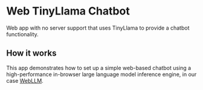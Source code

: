 # Web TinyLlama Chatbot

Web app with no server support that uses TinyLlama to provide a chatbot functionality.

## How it works

This app demonstrates how to set up a simple web-based chatbot using a high-performance in-browser large language model inference engine, in our case [WebLLM](https://github.com/mlc-ai/web-llm).
